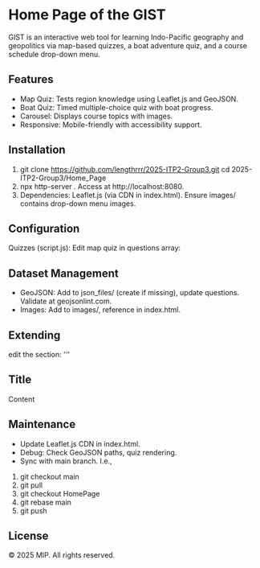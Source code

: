 
# Home Page of the GIST

GIST is an interactive web tool for learning Indo-Pacific geography and geopolitics via map-based quizzes, a boat adventure quiz, and a course schedule drop-down menu.


## Features
- Map Quiz: Tests region knowledge using Leaflet.js and GeoJSON.
- Boat Quiz: Timed multiple-choice quiz with boat progress.
- Carousel: Displays course topics with images.
- Responsive: Mobile-friendly with accessibility support.


## Installation
1. git clone https://github.com/lengthrrr/2025-ITP2-Group3.git
cd 2025-ITP2-Group3/Home_Page
2. npx http-server .
Access at http://localhost:8080.
3. Dependencies: Leaflet.js (via CDN in index.html).
Ensure images/ contains drop-down menu images.


## Configuration
Quizzes (script.js): Edit map quiz in questions array:


## Dataset Management
- GeoJSON: Add to json_files/ (create if missing), update questions. Validate at geojsonlint.com.
- Images: Add to images/, reference in index.html.


## Extending

edit the section: 
''' <section id="new-section"><div class="container"><h2>Title</h2><p>Content</p></div></section> 


## Maintenance
- Update Leaflet.js CDN in index.html.
- Debug: Check GeoJSON paths, quiz rendering.
- Sync with main branch. I.e.,
1. git checkout main
2. git pull
3. git checkout HomePage
4. git rebase main
5. git push


## License
© 2025 MIP. All rights reserved.







